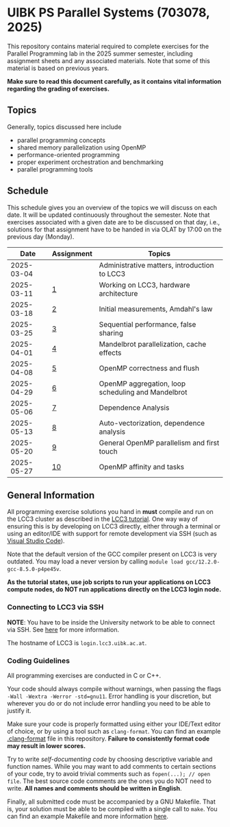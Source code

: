# UIBK PS Parallel Systems (703078, 2025)

This repository contains material required to complete exercises for the
Parallel Programming lab in the 2025 summer semester, including assignment
sheets and any associated materials. Note that some of this material is based
on previous years.

**Make sure to read this document carefully, as it contains vital information
regarding the grading of exercises.**

## Topics

Generally, topics discussed here include

- parallel programming concepts
- shared memory parallelization using OpenMP
- performance-oriented programming
- proper experiment orchestration and benchmarking
- parallel programming tools

## Schedule

This schedule gives you an overview of the topics we will discuss on each date.
It will be updated continuously throughout the semester. Note that exercises
associated with a given date are to be discussed on that day, i.e., solutions
for that assignment have to be handed in via OLAT by 17:00 on the previous day
(Monday).

| Date       | Assignment | Topics                                                      |
| ---------- | ---------- | ----------------------------------------------------------- |
| 2025-03-04 |            | Administrative matters, introduction to LCC3                |
| 2025-03-11 | [1](01)    | Working on LCC3, hardware architecture                      |
| 2025-03-18 | [2](02)    | Initial measurements, Amdahl's law                          |
| 2025-03-25 | [3](03)    | Sequential performance, false sharing                       |
| 2025-04-01 | [4](04)    | Mandelbrot parallelization, cache effects                   |
| 2025-04-08 | [5](05)    | OpenMP correctness and flush                                |
| 2025-04-29 | [6](06)    | OpenMP aggregation, loop scheduling and Mandelbrot          |
| 2025-05-06 | [7](07)    | Dependence Analysis                                         |
| 2025-05-13 | [8](08)    | Auto-vectorization, dependence analysis                     |
| 2025-05-20 | [9](09)    | General OpenMP parallelism and first touch                  |
| 2025-05-27 | [10](10)   | OpenMP affinity and tasks                                   |

## General Information

All programming exercise solutions you hand in **must** compile and run on the
LCC3 cluster as described in the [LCC3 tutorial](lcc3_tutorial.md). One way
way of ensuring this is by developing on LCC3 directly, either through a
terminal or using an editor/IDE with support for remote development via SSH
(such as [Visual Studio Code](https://code.visualstudio.com/docs/remote/ssh)).

Note that the default version of the GCC compiler present on LCC3 is very
outdated. You may load a never version by calling `module load gcc/12.2.0-gcc-8.5.0-p4pe45v`.

**As the tutorial states, use job scripts to run your applications on LCC3
compute nodes, do NOT run applications directly on the LCC3 login node.**

### Connecting to LCC3 via SSH

**NOTE**: You have to be inside the University network to be able to connect via
SSH. See [here](https://www.uibk.ac.at/zid/netz-komm/vpn/) for more information.

The hostname of LCC3 is `login.lcc3.uibk.ac.at`.

### Coding Guidelines

All programming exercises are conducted in C or C++.

Your code should always compile without warnings, when passing the flags `-Wall
-Wextra -Werror -std=gnu11`. Error handling is your discretion, but wherever you
do or do not include error handling you need to be able to justify it.

Make sure your code is properly formatted using either your IDE/Text editor of
choice, or by using a tool such as `clang-format`. You can find an example
[.clang-format](.clang-format) file in this repository. **Failure to
consistently format code may result in lower scores.**

Try to write _self-documenting code_ by choosing descriptive variable and
function names. While you may want to add comments to certain sections of your
code, try to avoid trivial comments such as `fopen(...); // open file`. The best
source code comments are the ones you do NOT need to write. **All names and
comments should be written in English**.

Finally, all submitted code must be accompanied by a GNU Makefile. That is, your
solution must be able to be compiled with a single call to `make`. You can find
an example Makefile and more information [here](example_makefile).

